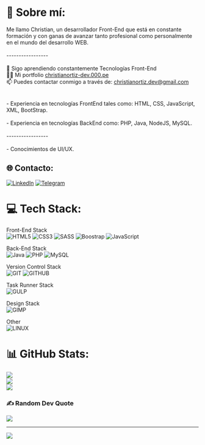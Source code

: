 # 💫 Sobre mí:
Me llamo Christian, un desarrollador Front-End que está en constante formación y con ganas de avanzar tanto profesional como personalmente en el mundo del desarrollo WEB. <br><br>-----------------<br><br>🌱 Sigo aprendiendo constantemente Tecnologías Front-End<br>👨‍💻 Mi portfolio <a href="https://christianortiz-dev.000.pe/">christianortiz-dev.000.pe</a><br>📫 Puedes contactar conmigo a través de: christianortiz.dev@gmail.com<br><br><br>- Experiencia en tecnologías FrontEnd tales como: HTML, CSS, JavaScript, XML, BootStrap.<br><br>- Experiencia en tecnologías BackEnd como: PHP, Java, NodeJS, MySQL.<br><br>-----------------<br><br>- Conocimientos de UI/UX.


## 🌐 Contacto:
[![LinkedIn](https://img.shields.io/badge/LinkedIn-%230077B5.svg?logo=linkedin&logoColor=white)](https://linkedin.com/in/christianortizdev) 
[![Telegram](https://img.shields.io/badge/Telegram-%230077B5.svg?logo=Telegram&logoColor=white)](https://telegram.me/christianortiz_dev) 

# 💻 Tech Stack:

Front-End Stack<br>
 ![HTML5](https://img.shields.io/badge/html5-%23E34F26.svg?style=for-the-badge&logo=html5&logoColor=white) ![CSS3](https://img.shields.io/badge/css3-%231572B6.svg?style=for-the-badge&logo=css3&logoColor=white) ![SASS](https://img.shields.io/badge/sass-cc6699.svg?style=for-the-badge&logo=sass&logoColor=white) ![Boostrap](https://img.shields.io/badge/bootstrap-7310f5.svg?style=for-the-badge&logo=bootstrap&logoColor=white)  ![JavaScript](https://img.shields.io/badge/javascript-%23323330.svg?style=for-the-badge&logo=javascript&logoColor=%23F7DF1E)

Back-End Stack<br>
![Java](https://img.shields.io/badge/java-%23ED8B00.svg?style=for-the-badge&logo=java&logoColor=white) ![PHP](https://img.shields.io/badge/php-%23777BB4.svg?style=for-the-badge&logo=php&logoColor=white) ![MySQL](https://img.shields.io/badge/mysql-%2300f.svg?style=for-the-badge&logo=mysql&logoColor=white) 

Version Control Stack<br>
 ![GIT](https://img.shields.io/badge/GIT-F1502F?style=for-the-badge&logo=git&logoColor=white) ![GITHUB](https://img.shields.io/badge/GITHUB-171515?style=for-the-badge&logo=github&logoColor=white)
 
 Task Runner Stack<br>
 ![GULP](https://img.shields.io/badge/gulp-cf4547.svg?style=for-the-badge&logo=gulp&logoColor=white)
 
 Design Stack<br>
 ![GIMP](https://img.shields.io/badge/Gimp-657D8B?style=for-the-badge&logo=gimp&logoColor=FFFFFF)
 
 
 Other<br>
 ![LINUX](https://img.shields.io/badge/Linux-FCC624?style=for-the-badge&logo=linux&logoColor=black)
# 📊 GitHub Stats:
![](https://github-readme-stats.vercel.app/api?username=christianortiz-dev&theme=radical&hide_border=true&include_all_commits=false&count_private=false)<br>
![](https://github-readme-streak-stats.herokuapp.com/?user=christianortiz-dev&theme=radical&hide_border=true)<br>
![](https://github-readme-stats.vercel.app/api/top-langs/?username=christianortiz-dev&theme=radical&hide_border=true&include_all_commits=false&count_private=false&layout=compact)

### ✍️ Random Dev Quote
![](https://quotes-github-readme.vercel.app/api?type=horizontal&theme=radical)

---
[![](https://visitcount.itsvg.in/api?id=christianortiz-dev&icon=5&color=6)](https://visitcount.itsvg.in)

<!-- Proudly created with GPRM ( https://gprm.itsvg.in ) -->
